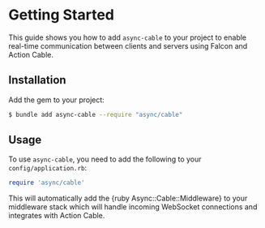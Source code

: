 # Getting Started

This guide shows you how to add `async-cable` to your project to enable real-time communication between clients and servers using Falcon and Action Cable.

## Installation

Add the gem to your project:

~~~ bash
$ bundle add async-cable --require "async/cable"
~~~

## Usage

To use `async-cable`, you need to add the following to your `config/application.rb`:

~~~ ruby
require 'async/cable'
~~~

This will automatically add the {ruby Async::Cable::Middleware} to your middleware stack which will handle incoming WebSocket connections and integrates with Action Cable.
